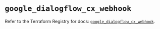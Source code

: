 # `google_dialogflow_cx_webhook`

Refer to the Terraform Registry for docs: [`google_dialogflow_cx_webhook`](https://registry.terraform.io/providers/hashicorp/google/6.38.0/docs/resources/dialogflow_cx_webhook).

